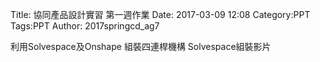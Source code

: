 Title: 協同產品設計實習 第一週作業
Date: 2017-03-09 12:08
Category:PPT
Tags:PPT
Author: 2017springcd_ag7



<!-- PELICAN_END_SUMMARY -->


利用Solvespace及Onshape
組裝四連桿機構
Solvespace組裝影片